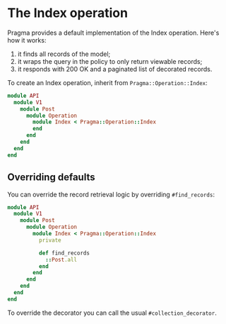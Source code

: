 # The Index operation

Pragma provides a default implementation of the Index operation. Here's how it works:

1. it finds all records of the model;
2. it wraps the query in the policy to only return viewable records;
3. it responds with 200 OK and a paginated list of decorated records.

To create an Index operation, inherit from `Pragma::Operation::Index`:

```ruby
module API
  module V1
    module Post
      module Operation
        module Index < Pragma::Operation::Index
        end
      end
    end
  end
end
```

## Overriding defaults

You can override the record retrieval logic by overriding `#find_records`:

```ruby
module API
  module V1
    module Post
      module Operation
        module Index < Pragma::Operation::Index
          private

          def find_records
            ::Post.all
          end
        end
      end
    end
  end
end
```

To override the decorator you can call the usual `#collection_decorator`.
